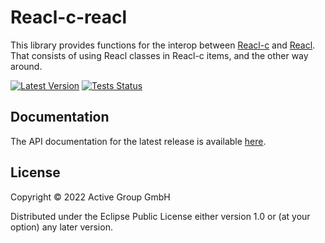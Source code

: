 # Reacl-c-reacl

This library provides functions for the interop between
[Reacl-c](https://github.com/active-group/reacl-c) and
[Reacl](https://github.com/active-group/reacl). That consists of using
Reacl classes in Reacl-c items, and the other way around.

[![Latest Version](https://img.shields.io/clojars/v/de.active-group/reacl-c-reacl.svg)](https://clojars.org/de.active-group/reacl-c-reacl)
[![Tests Status](https://github.com/active-group/reacl-c-reacl/workflows/Tests/badge.svg)](https://github.com/active-group/reacl-c-reacl/actions)

## Documentation

The API documentation for the latest release is available [here](https://cljdoc.xyz/d/de.active-group/reacl-c-reacl/CURRENT).

## License

Copyright © 2022 Active Group GmbH

Distributed under the Eclipse Public License either version 1.0 or (at
your option) any later version.
